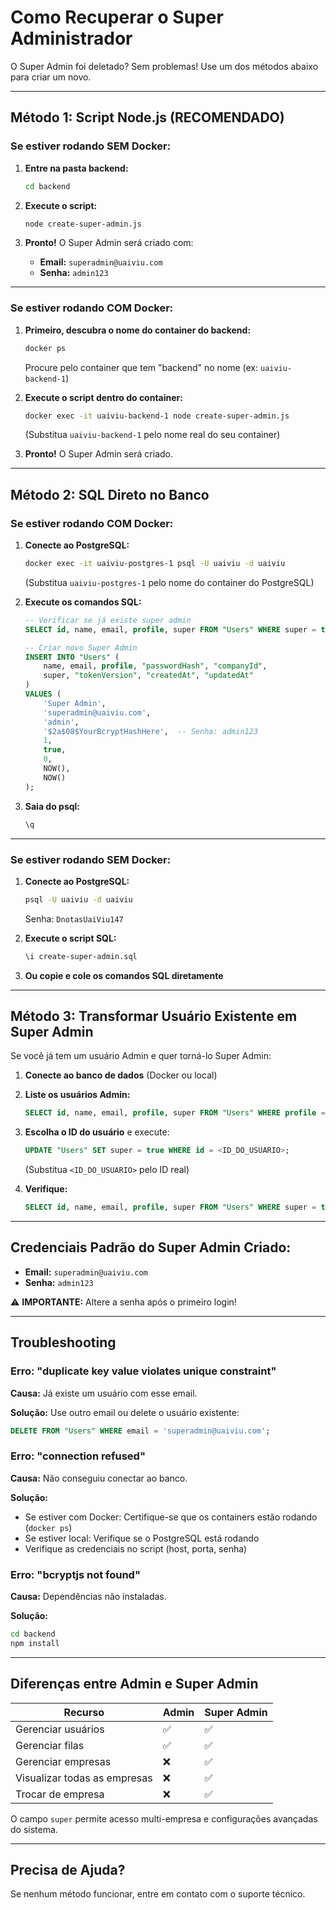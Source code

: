 # Como Recuperar o Super Administrador

O Super Admin foi deletado? Sem problemas! Use um dos métodos abaixo para criar um novo.

---

## Método 1: Script Node.js (RECOMENDADO)

### Se estiver rodando SEM Docker:

1. **Entre na pasta backend:**
   ```bash
   cd backend
   ```

2. **Execute o script:**
   ```bash
   node create-super-admin.js
   ```

3. **Pronto!** O Super Admin será criado com:
   - **Email:** `superadmin@uaiviu.com`
   - **Senha:** `admin123`

---

### Se estiver rodando COM Docker:

1. **Primeiro, descubra o nome do container do backend:**
   ```bash
   docker ps
   ```
   Procure pelo container que tem "backend" no nome (ex: `uaiviu-backend-1`)

2. **Execute o script dentro do container:**
   ```bash
   docker exec -it uaiviu-backend-1 node create-super-admin.js
   ```
   (Substitua `uaiviu-backend-1` pelo nome real do seu container)

3. **Pronto!** O Super Admin será criado.

---

## Método 2: SQL Direto no Banco

### Se estiver rodando COM Docker:

1. **Conecte ao PostgreSQL:**
   ```bash
   docker exec -it uaiviu-postgres-1 psql -U uaiviu -d uaiviu
   ```
   (Substitua `uaiviu-postgres-1` pelo nome do container do PostgreSQL)

2. **Execute os comandos SQL:**
   ```sql
   -- Verificar se já existe super admin
   SELECT id, name, email, profile, super FROM "Users" WHERE super = true;

   -- Criar novo Super Admin
   INSERT INTO "Users" (
       name, email, profile, "passwordHash", "companyId",
       super, "tokenVersion", "createdAt", "updatedAt"
   )
   VALUES (
       'Super Admin',
       'superadmin@uaiviu.com',
       'admin',
       '$2a$08$YourBcryptHashHere',  -- Senha: admin123
       1,
       true,
       0,
       NOW(),
       NOW()
   );
   ```

3. **Saia do psql:**
   ```sql
   \q
   ```

---

### Se estiver rodando SEM Docker:

1. **Conecte ao PostgreSQL:**
   ```bash
   psql -U uaiviu -d uaiviu
   ```
   Senha: `DnotasUaiViu147`

2. **Execute o script SQL:**
   ```bash
   \i create-super-admin.sql
   ```

3. **Ou copie e cole os comandos SQL diretamente**

---

## Método 3: Transformar Usuário Existente em Super Admin

Se você já tem um usuário Admin e quer torná-lo Super Admin:

1. **Conecte ao banco de dados** (Docker ou local)

2. **Liste os usuários Admin:**
   ```sql
   SELECT id, name, email, profile, super FROM "Users" WHERE profile = 'admin';
   ```

3. **Escolha o ID do usuário** e execute:
   ```sql
   UPDATE "Users" SET super = true WHERE id = <ID_DO_USUARIO>;
   ```
   (Substitua `<ID_DO_USUARIO>` pelo ID real)

4. **Verifique:**
   ```sql
   SELECT id, name, email, profile, super FROM "Users" WHERE super = true;
   ```

---

## Credenciais Padrão do Super Admin Criado:

- **Email:** `superadmin@uaiviu.com`
- **Senha:** `admin123`

⚠️ **IMPORTANTE:** Altere a senha após o primeiro login!

---

## Troubleshooting

### Erro: "duplicate key value violates unique constraint"
**Causa:** Já existe um usuário com esse email.

**Solução:** Use outro email ou delete o usuário existente:
```sql
DELETE FROM "Users" WHERE email = 'superadmin@uaiviu.com';
```

### Erro: "connection refused"
**Causa:** Não conseguiu conectar ao banco.

**Solução:**
- Se estiver com Docker: Certifique-se que os containers estão rodando (`docker ps`)
- Se estiver local: Verifique se o PostgreSQL está rodando
- Verifique as credenciais no script (host, porta, senha)

### Erro: "bcryptjs not found"
**Causa:** Dependências não instaladas.

**Solução:**
```bash
cd backend
npm install
```

---

## Diferenças entre Admin e Super Admin

| Recurso | Admin | Super Admin |
|---------|-------|-------------|
| Gerenciar usuários | ✅ | ✅ |
| Gerenciar filas | ✅ | ✅ |
| Gerenciar empresas | ❌ | ✅ |
| Visualizar todas as empresas | ❌ | ✅ |
| Trocar de empresa | ❌ | ✅ |

O campo `super` permite acesso multi-empresa e configurações avançadas do sistema.

---

## Precisa de Ajuda?

Se nenhum método funcionar, entre em contato com o suporte técnico.
